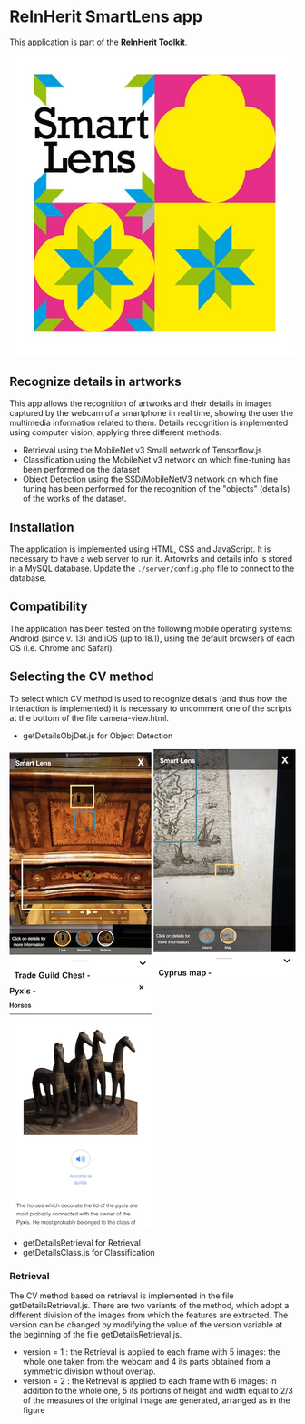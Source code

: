 # ReInHerit SmartLens app

This application is part of the **ReInHerit Toolkit**.

![ReInHerit SmartLens logo](images/info/SmartLens-logo.jpg "ReInHerit SmartLens logo")

## Recognize details in artworks
This app allows the recognition of artworks and their details in images captured by the webcam of a smartphone in real time, showing the user the multimedia information related to them.
Details recognition is implemented using computer vision, applying three different methods:
* Retrieval using the MobileNet v3 Small network of Tensorflow.js
* Classification using the MobileNet v3 network on which fine-tuning has been performed on the dataset
* Object Detection using the SSD/MobileNetV3 network on which fine tuning has been performed for the recognition of the 
"objects" (details) of the works of the dataset.

## Installation
The application is implemented using HTML, CSS and JavaScript. It is necessary to have a web server to run it.
Artowrks and details info is stored in a MySQL database.
Update the `./server/config.php` file to connect to the database. 

## Compatibility
The application has been tested on the following mobile operating systems: Android (since v. 13) and iOS (up to 18.1), using the default browsers of each OS (i.e. Chrome and Safari). 

## Selecting the CV method
To select which CV method is used to recognize details (and thus how the interaction is implemented) it is necessary to uncomment one of the scripts at the bottom of the file camera-view.html.
* getDetailsObjDet.js for Object Detection

![Example of object detection](images/info/example1.png "Example of object detection")
![Example of object detection](images/info/example2.png "Example of object detection")
![Example of object detection](images/info/example3.png "Example of details info")


* getDetailsRetrieval for Retrieval
* getDetailsClass.js for Classification

### Retrieval
The CV method based on retrieval is implemented in the file getDetailsRetrieval.js.
There are two variants of the method, which adopt a different division of the images from which the features are extracted.
The version can be changed by modifying the value of the version variable at the beginning of the file getDetailsRetrieval.js.
* version = 1 : the Retrieval is applied to each frame with 5 images: the whole one taken from the webcam and 4 its parts 
obtained from a symmetric division without overlap.
* version = 2 : the Retrieval is applied to each frame with 6 images: in addition to the whole one, 5 its portions
of height and width equal to 2/3 of the measures of the original image are generated, arranged as in the figure
